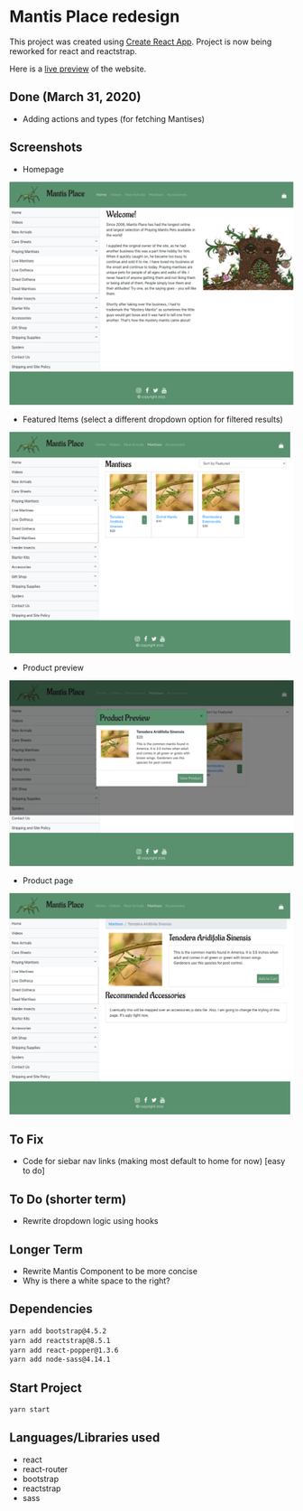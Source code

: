 # Mantis Place redesign

This project was created using [Create React App](https://github.com/facebook/create-react-app). Project is now being reworked for react and reactstrap.

Here is a [live preview](https://condescending-borg-73067e.netlify.app/home) of the website.

## Done (March 31, 2020)

- Adding actions and types (for fetching Mantises)

## Screenshots

- Homepage

![homepage](https://github.com/rebekahkahn/mantisplace-react-design/blob/master/public/screenshots/homepage.png)

- Featured Items (select a different dropdown option for filtered results)

![featureditems](https://github.com/rebekahkahn/mantisplace-react-design/blob/master/public/screenshots/featureditems.png)

- Product preview

![productpreview](https://github.com/rebekahkahn/mantisplace-react-design/blob/master/public/screenshots/productmodal.png)

- Product page

![productpage](https://github.com/rebekahkahn/mantisplace-react-design/blob/master/public/screenshots/productpage.png)

## To Fix

- Code for siebar nav links (making most default to home for now) [easy to do]

## To Do (shorter term)

- Rewrite dropdown logic using hooks

## Longer Term

- Rewrite Mantis Component to be more concise
- Why is there a white space to the right?

## Dependencies

```bash
yarn add bootstrap@4.5.2
yarn add reactstrap@8.5.1
yarn add react-popper@1.3.6
yarn add node-sass@4.14.1
```

## Start Project

```bash
yarn start
```

## Languages/Libraries used

- react
- react-router
- bootstrap
- reactstrap
- sass
